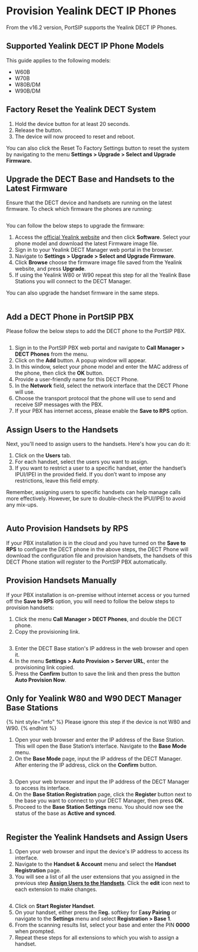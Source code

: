 # Provision Yealink DECT IP Phones

From the v16.2 version, PortSIP supports the Yealink DECT IP Phones.

## Supported Yealink DECT IP Phone Models

This guide applies to the following models:

* W60B
* W70B
* W80B/DM
* W90B/DM

## Factory Reset the Yealink DECT System <a href="#h.7dibl1nchwtg" id="h.7dibl1nchwtg"></a>

1. Hold the device button for at least 20 seconds.
2. Release the button.
3. The device will now proceed to reset and reboot.

You can also click the Reset To Factory Settings button to reset the system by navigating to the menu **Settings > Upgrade > Select and Upgrade Firmware.**

## Upgrade the DECT Base and Handsets to the Latest Firmware <a href="#h.i1ns9ummsm0r" id="h.i1ns9ummsm0r"></a>

Ensure that the DECT device and handsets are running on the latest firmware. To check which firmware the phones are running:

<figure><img src="../../../.gitbook/assets/yealink-dectp-1.png" alt=""><figcaption></figcaption></figure>

You can follow the below steps to upgrade the firmware:

1. Access the [official Yealink website](https://www.yealink.com/en/solution-detail/resource-for-3cx) and then click **Software**. Select your phone model and download the latest Firmware image file.
2. Sign in to your Yealink DECT Manager web portal in the browser.
3. Navigate to **Settings > Upgrade > Select and Upgrade Firmware**.
4. Click **Browse** choose the firmware image file saved from the Yealink website, and press **Upgrade**.
5. If using the Yealink W80 or W90 repeat this step for all the Yealink Base Stations you will connect to the DECT Manager.

You can also upgrade the handset firmware in the same steps.

<figure><img src="../../../.gitbook/assets/yealink-dectp-2.png" alt=""><figcaption></figcaption></figure>

## Add a DECT Phone in PortSIP PBX

Please follow the below steps to add the DECT phone to the PortSIP PBX.

<figure><img src="../../../.gitbook/assets/yealink-dect-3.png" alt=""><figcaption></figcaption></figure>

1. Sign in to the PortSIP PBX web portal and navigate to **Call Manager > DECT Phones** from the menu.
2. Click on the **Add** button. A popup window will appear.
3. In this window, select your phone model and enter the MAC address of the phone, then click the **OK** button.
4. Provide a user-friendly name for this DECT Phone.
5. In the **Network** field, select the network interface that the DECT Phone will use.
6. Choose the transport protocol that the phone will use to send and receive SIP messages with the PBX.
7. If your PBX has internet access, please enable the **Save to RPS** option.

## Assign Users to the Handsets <a href="#h.ipuczchjqkl4" id="h.ipuczchjqkl4"></a>

Next, you'll need to assign users to the handsets. Here's how you can do it:

1. Click on the **Users** tab.
2. For each handset, select the users you want to assign.
3. If you want to restrict a user to a specific handset, enter the handset’s IPUI/IPEI in the provided field. If you don’t want to impose any restrictions, leave this field empty.

Remember, assigning users to specific handsets can help manage calls more effectively. However, be sure to double-check the IPUI/IPEI to avoid any mix-ups.&#x20;

<figure><img src="../../../.gitbook/assets/yealink-dect-4.png" alt=""><figcaption></figcaption></figure>

## Auto Provision Handsets by RPS

If your PBX installation is in the cloud and you have turned on the **Save to RPS** to configure the DECT phone in the above step&#x73;**,** the DECT Phone will download the configuration file and provision handsets, the handsets of this DECT Phone station will register to the PortSIP PBX automatically.

## Provision Handsets Manually

If your PBX installation is on-premise without internet access or you turned off the **Save to RPS** option, you will need to follow the below steps to provision handsets:

1. Click the menu **Call Manager > DECT Phones**, and double the DECT phone.
2. Copy the provisioning link.

<figure><img src="../../../.gitbook/assets/yealink-dect-5.png" alt=""><figcaption></figcaption></figure>

3. Enter the DECT Base station's IP address in the web browser and open it.
4. In the menu **Settings > Auto Provision > Server URL**, enter the provisioning link copied.
5. Press the **Confirm** button to save the link and then press the button **Auto Provision Now**.

## Only for Yealink W80 and W90 DECT Manager Base Stations

{% hint style="info" %}
Please ignore this step if the device is not W80 and W90.
{% endhint %}

1. Open your web browser and enter the IP address of the Base Station. This will open the Base Station’s interface. Navigate to the **Base Mode** menu.
2. On the **Base Mode** page, input the IP address of the DECT Manager. After entering the IP address, click on the **Confirm** button.

<figure><img src="../../../.gitbook/assets/yealink-dect-7.png" alt=""><figcaption></figcaption></figure>

3. Open your web browser and input the IP address of the DECT Manager to access its interface.
4. On the **Base Station Registration** page, click the **Register** button next to the base you want to connect to your DECT Manager, then press **OK**.
5. Proceed to the **Base Station Settings** menu. You should now see the status of the base as **Active and synced**.

<figure><img src="../../../.gitbook/assets/yealink-dect-8.png" alt=""><figcaption></figcaption></figure>

## Register the Yealink Handsets and Assign Users <a href="#h.3wxv1c6vyqe1" id="h.3wxv1c6vyqe1"></a>

1. Open your web browser and input the device's IP address to access its interface.&#x20;
2. Navigate to the **Handset & Account** menu and select the **Handset Registration** page.&#x20;
3. You will see a list of all the user extensions that you assigned in the previous step [**Assign Users to the Handsets**](provision-yealink-dect-ip-phones.md#h.ipuczchjqkl4). Click the **edit** icon next to each extension to make changes.

<figure><img src="../../../.gitbook/assets/yealink-dect-9.png" alt=""><figcaption></figcaption></figure>

4. Click on **Start Register Handset**.&#x20;
5. On your handset, either press the R**eg.** softkey for E**asy Pairing** or navigate to the **Settings** menu and select **Registration > Base 1**.&#x20;
6. From the scanning results list, select your base and enter the PIN **0000** when prompted.
7. &#x20;Repeat these steps for all extensions to which you wish to assign a handset.

